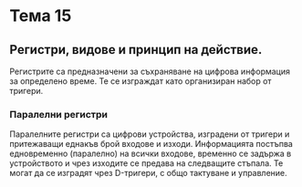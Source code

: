 # Тема 15
## Регистри, видове и принцип на действие.

Регистрите са предназначени за съхраняване на цифрова информация за определено време. Те се изграждат като организиран набор от тригери.

### Паралелни регистри 
Паралелните регистри са цифрови устройства, изградени от тригери и притежаващи еднакъв брой входове и изходи. Информацията постъпва едновременно (паралелно) на всички входове, временно се задържа в устройството и чрез изходите се предава на следващите стъпала. Те могат да се изградят чрез D-тригери, с общо тактуване и управление. 

